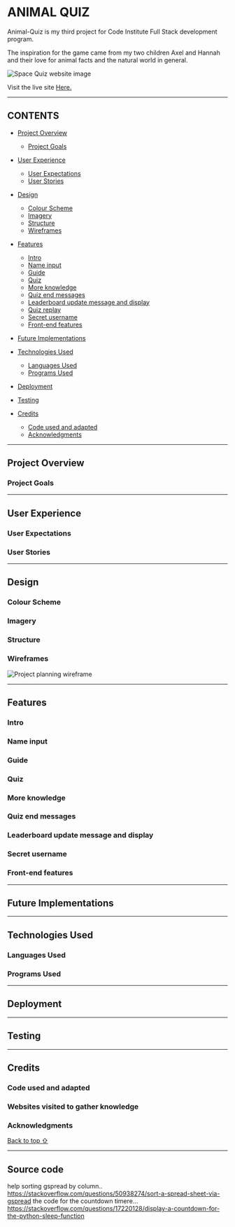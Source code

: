 # ANIMAL QUIZ

Animal-Quiz is my third project for Code Institute Full Stack development program. 

The inspiration for the game came from my two children Axel and Hannah and their love for animal facts and the natural world in general. 


![Space Quiz website image](assets/readme_images/webpage_img.png)

Visit the live site [Here.](https://animalgame-470e463a9700.herokuapp.com/ "Link to Budget Calculator")

---

## CONTENTS

* [Project Overview](#project-overview)
  * [Project Goals](#project-goals)

* [User Experience](#user-experience)
  * [User Expectations](#user-expectations)
  * [User Stories](#user-stories)

* [Design](#design)
  * [Colour Scheme](#colour-scheme)
  * [Imagery](#imagery)
  * [Structure](#structure)
  * [Wireframes](#wireframes)

* [Features](#features)
  * [Intro](#intro)
  * [Name input](#name-input)
  * [Guide](#guide)
  * [Quiz](#quiz)
  * [More knowledge](#more-knowledge)
  * [Quiz end messages](#quiz-end-messages)
  * [Leaderboard update message and display](#leaderboard-update-message-and-display)
  * [Quiz replay](#quiz-replay)
  * [Secret username](#secret-username)
  * [Front-end features](#front-end-features)

* [Future Implementations](#future-implementations)

* [Technologies Used](#technologies-used)
  * [Languages Used](#languages-used)
  * [Programs Used](#programs-used)

* [Deployment](#deployment)

* [Testing](#testing)

* [Credits](#credits)
  * [Code used and adapted](#code-used-and-adapted)
  * [Acknowledgments](#acknowledgments)

---

## **Project Overview**



### **Project Goals**


---

## **User Experience**

### **User Expectations**


### **User Stories**


---

## **Design**

### **Colour Scheme**



### **Imagery**





### **Structure**




 
### **Wireframes**



![Project planning wireframe](assets/readme_images/p3_planning_and_UX.png)




---

## **Features**

### **Intro**

### **Name input**


### **Guide**


### **Quiz**


### **More knowledge**




### **Quiz end messages** 


### **Leaderboard update message and display**




### **Secret username**



### **Front-end features**


---

## **Future Implementations**


---

## **Technologies Used**

### **Languages Used**



### **Programs Used**



---

## **Deployment**


---

## **Testing**


---

## **Credits**

### **Code used and adapted**



### **Websites visited to gather knowledge**



###  **Acknowledgments**


[Back to top ⇧](#space-quiz)

***


## Source code 

help sorting gspread by column.. https://stackoverflow.com/questions/50938274/sort-a-spread-sheet-via-gspread
the code for the countdown timere... https://stackoverflow.com/questions/17220128/display-a-countdown-for-the-python-sleep-function
